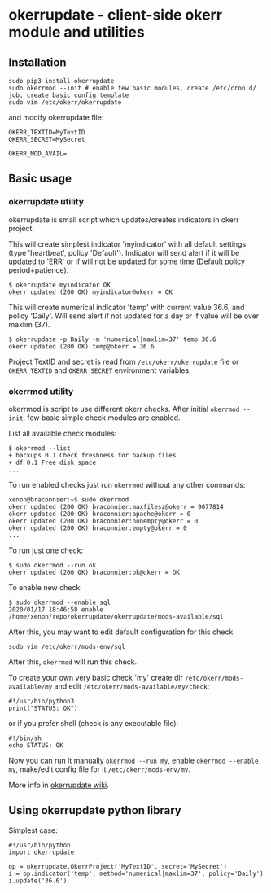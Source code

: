# okerrupdate - client-side okerr module and utilities

## Installation 

```shell
sudo pip3 install okerrupdate
sudo okerrmod --init # enable few basic modules, create /etc/cron.d/ job, create basic config template
sudo vim /etc/okerr/okerrupdate
```

and modify okerrupdate file:
~~~
OKERR_TEXTID=MyTextID
OKERR_SECRET=MySecret

OKERR_MOD_AVAIL=
~~~

## Basic usage

### okerrupdate utility

okerrupdate is small script which updates/creates indicators in okerr project. 

This will create simplest indicator 'myindicator' with all default settings (type 'heartbeat', policy 'Default').
Indicator will send alert if it will be updated to 'ERR' or if will not be updated for some time 
(Default policy period+patience).
~~~
$ okerrupdate myindicator OK
okerr updated (200 OK) myindicator@okerr = OK
~~~

This will create numerical indicator 'temp' with current value 36.6, and policy 'Daily'. Will send alert if not updated 
for a day or if value will be over maxlim (37).
~~~
$ okerrupdate -p Daily -m 'numerical|maxlim=37' temp 36.6
okerr updated (200 OK) temp@okerr = 36.6
~~~ 

Project TextID and secret is read from `/etc/okerr/okerrupdate` file or `OKERR_TEXTID` and `OKERR_SECRET` environment 
variables.


### okerrmod utility
okerrmod is script to use different okerr checks. After initial `okerrmod --init`, few basic simple check modules 
are enabled.

List all available check modules:
~~~
$ okerrmod --list
+ backups 0.1 Check freshness for backup files
+ df 0.1 Free disk space
...
~~~

To run enabled checks just run `okerrmod` without any other commands:
~~~
xenon@braconnier:~$ sudo okerrmod 
okerr updated (200 OK) braconnier:maxfilesz@okerr = 9077814
okerr updated (200 OK) braconnier:apache@okerr = 0
okerr updated (200 OK) braconnier:nonempty@okerr = 0
okerr updated (200 OK) braconnier:empty@okerr = 0
...
~~~

To run just one check:
~~~
$ sudo okerrmod --run ok
okerr updated (200 OK) braconnier:ok@okerr = OK
~~~

To enable new check:
~~~
$ sudo okerrmod --enable sql
2020/01/17 18:46:58 enable /home/xenon/repo/okerrupdate/okerrupdate/mods-available/sql
~~~

After this, you may want to edit default configuration for this check
~~~
sudo vim /etc/okerr/mods-env/sql
~~~

After this, `okerrmod` will run this check.

To create your own very basic check 'my' create dir `/etc/okerr/mods-available/my` and edit `/etc/okerr/mods-available/my/check`:
~~~
#!/usr/bin/python3
print("STATUS: OK")
~~~
or if you prefer shell (check is any executable file):
~~~
#!/bin/sh
echo STATUS: OK
~~~

Now you can run it manually `okerrmod --run my`, enable `okerrmod --enable my`, make/edit config file for it 
`/etc/okerr/mods-env/my`.

More info in [okerrupdate wiki](https://gitlab.com/yaroslaff/okerrupdate/-/wikis/home).


## Using okerrupdate python library
Simplest case:
~~~
#!/usr/bin/python
import okerrupdate

op = okerrupdate.OkerrProject('MyTextID', secret='MySecret')
i = op.indicator('temp', method='numerical|maxlim=37', policy='Daily')
i.update('36.6')
~~~
